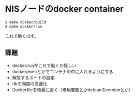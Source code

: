 # NISノードのdocker container

```
$ make docker/build
$ make docker/run
```

これで動くはず。

## 課題
- docker/runがこれで動くか怪しい
- docker/execとかでコンテナの中に入れるようにする
- 解放するポートの設定
- dbの同期の高速化
- Dockerfileを綺麗に書く（環境変数とかdebianのversionとか）
